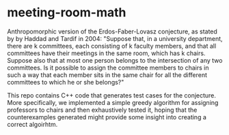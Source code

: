 meeting-room-math
=================

Anthropomorphic version of the Erdos-Faber-Lovasz conjecture,
as stated by by Haddad and Tardif in 2004:
"Suppose that, in a university department, there are k committees,
each consisting of k faculty members, and that all committees
have their meetings in the same room, which has k chairs. Suppose
also that at most one person belongs to the intersection of any
two committees.  Is it possible to assign the committee members
to chairs in such a way that each member sits in the same chair
for all the different committees to which he or she belongs?"

This repo contains C++ code that generates test cases for the
conjecture.  More specifically, we implemented a simple greedy
algorithm for assigning professors to chairs and then exhaustively
tested it, hoping that the counterexamples generated might provide
some insight into creating a correct algoirhtm.
